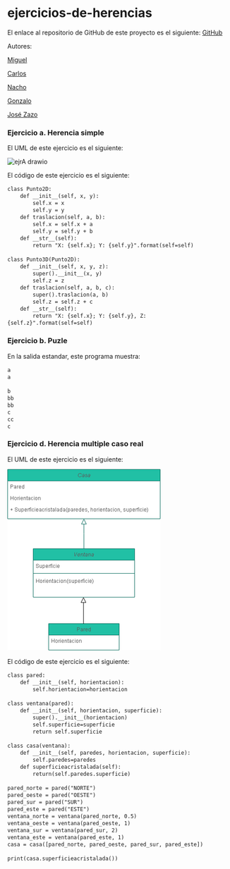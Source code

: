 # ejercicios-de-herencias

El enlace al repositorio de GitHub de este proyecto es el siguiente: [GitHub](https://github.com/GonzaloGmv/ejercicios-de-herencias)

Autores:

[Miguel](https://github.com/migueliiin)

[Carlos](https://github.com/carlospuigserver)

[Nacho](https://github.com/Nachopedrero)

[Gonzalo](https://github.com/GonzaloGmv)

[José Zazo](https://github.com/jzazooro)

### Ejercicio a. Herencia simple

El UML de este ejercicio es el siguiente:

![ejrA drawio](https://user-images.githubusercontent.com/91721237/159280218-019ddb29-964c-4781-a494-f14e9aa25b10.png)

El código de este ejercicio es el siguiente:
```
class Punto2D:
    def __init__(self, x, y):
        self.x = x
        self.y = y
    def traslacion(self, a, b):
        self.x = self.x + a
        self.y = self.y + b
    def __str__(self):
        return "X: {self.x}; Y: {self.y}".format(self=self)

class Punto3D(Punto2D):
    def __init__(self, x, y, z):
        super().__init__(x, y)
        self.z = z
    def traslacion(self, a, b, c):
        super().traslacion(a, b)
        self.z = self.z + c
    def __str__(self):
        return "X: {self.x}; Y: {self.y}, Z: {self.z}".format(self=self)
```

### Ejercicio b. Puzle

En la salida estandar, este programa muestra:
```
a
a

b
bb
bb
c
cc
c
```

### Ejercicio d. Herencia multiple caso real

El UML de este ejercicio es el siguiente:

![ejrA drawio](https://github.com/GonzaloGmv/ejercicios-de-herencias/blob/main/UML/herenciamultiplecasoreal.drawio.png)

El código de este ejercicio es el siguiente:

```
class pared: 
    def __init__(self, horientacion):
        self.horientacion=horientacion

class ventana(pared): 
    def __init__(self, horientacion, superficie):
        super().__init__(horientacion)
        self.superficie=superficie
        return self.superficie

class casa(ventana):
    def __init__(self, paredes, horientacion, superficie):
        self.paredes=paredes
    def superficieacristalada(self):
        return(self.paredes.superficie)

pared_norte = pared("NORTE") 
pared_oeste = pared("OESTE") 
pared_sur = pared("SUR") 
pared_este = pared("ESTE")
ventana_norte = ventana(pared_norte, 0.5) 
ventana_oeste = ventana(pared_oeste, 1) 
ventana_sur = ventana(pared_sur, 2) 
ventana_este = ventana(pared_este, 1)
casa = casa([pared_norte, pared_oeste, pared_sur, pared_este]) 

print(casa.superficieacristalada())
```
